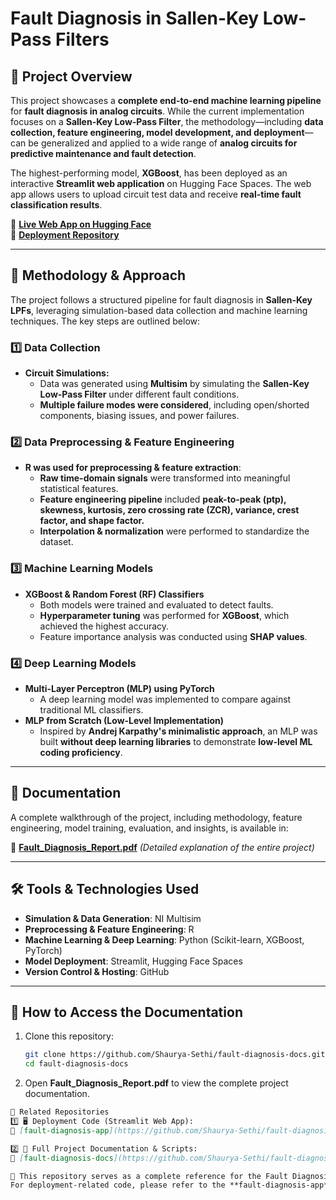 # Fault Diagnosis in Sallen-Key Low-Pass Filters

## 📌 Project Overview
This project showcases a **complete end-to-end machine learning pipeline** for **fault diagnosis in analog circuits**. While the current implementation focuses on a **Sallen-Key Low-Pass Filter**, the methodology—including **data collection, feature engineering, model development, and deployment**—can be generalized and applied to a wide range of **analog circuits for predictive maintenance and fault detection**.

The highest-performing model, **XGBoost**, has been deployed as an interactive **Streamlit web application** on Hugging Face Spaces. The web app allows users to upload circuit test data and receive **real-time fault classification results**.

🔗 **[Live Web App on Hugging Face](https://huggingface.co/spaces/Shaurya-Sethi/fault-diagnosis)**  
🔗 **[Deployment Repository](https://github.com/Shaurya-Sethi/fault-diagnosis-app)**  

---

## **💊 Methodology & Approach**
The project follows a structured pipeline for fault diagnosis in **Sallen-Key LPFs**, leveraging simulation-based data collection and machine learning techniques. The key steps are outlined below:

### **1️⃣ Data Collection**
- **Circuit Simulations:**  
  - Data was generated using **Multisim** by simulating the **Sallen-Key Low-Pass Filter** under different fault conditions.
  - **Multiple failure modes were considered**, including open/shorted components, biasing issues, and power failures.
  
### **2️⃣ Data Preprocessing & Feature Engineering**
- **R was used for preprocessing & feature extraction**:
  - **Raw time-domain signals** were transformed into meaningful statistical features.
  - **Feature engineering pipeline** included **peak-to-peak (ptp), skewness, kurtosis, zero crossing rate (ZCR), variance, crest factor, and shape factor.**
  - **Interpolation & normalization** were performed to standardize the dataset.

### **3️⃣ Machine Learning Models**
- **XGBoost & Random Forest (RF) Classifiers**
  - Both models were trained and evaluated to detect faults.
  - **Hyperparameter tuning** was performed for **XGBoost**, which achieved the highest accuracy.
  - Feature importance analysis was conducted using **SHAP values**.

### **4️⃣ Deep Learning Models**
- **Multi-Layer Perceptron (MLP) using PyTorch**
  - A deep learning model was implemented to compare against traditional ML classifiers.
- **MLP from Scratch (Low-Level Implementation)**
  - Inspired by **Andrej Karpathy's minimalistic approach**, an MLP was built **without deep learning libraries** to demonstrate **low-level ML coding proficiency**.

---

## **📜 Documentation**
A complete walkthrough of the project, including methodology, feature engineering, model training, evaluation, and insights, is available in:  

📝 **[Fault_Diagnosis_Report.pdf](./Fault_Diagnosis_Report.pdf)** *(Detailed explanation of the entire project)*  


---

## **🛠️ Tools & Technologies Used**
- **Simulation & Data Generation**: NI Multisim  
- **Preprocessing & Feature Engineering**: R  
- **Machine Learning & Deep Learning**: Python (Scikit-learn, XGBoost, PyTorch)  
- **Model Deployment**: Streamlit, Hugging Face Spaces  
- **Version Control & Hosting**: GitHub  

---

## **🚀 How to Access the Documentation**
1. Clone this repository:  
   ```bash
   git clone https://github.com/Shaurya-Sethi/fault-diagnosis-docs.git
   cd fault-diagnosis-docs
   ```

2. Open **Fault_Diagnosis_Report.pdf** to view the complete project documentation.  

```md
🔗 Related Repositories  
1️⃣ 🖥️ Deployment Code (Streamlit Web App):  
🔗 [fault-diagnosis-app](https://github.com/Shaurya-Sethi/fault-diagnosis-app)  

2️⃣ 📝 Full Project Documentation & Scripts:  
🔗 [fault-diagnosis-docs](https://github.com/Shaurya-Sethi/fault-diagnosis-docs)  

🚀 This repository serves as a complete reference for the Fault Diagnosis project, including code, dataset, and research documentation.  
For deployment-related code, please refer to the **fault-diagnosis-app** repository.
```

